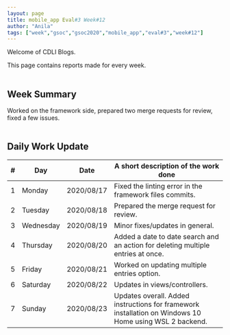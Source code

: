 ```yaml
---
layout: page
title: mobile_app Eval#3 Week#12
author: "Anila"
tags: ["week","gsoc","gsoc2020","mobile_app","eval#3","week#12"]
---
```

Welcome of CDLI Blogs.

This page contains reports made for every week.<br><br>

## Week Summary

Worked on the framework side, prepared two merge requests for review, fixed a few issues.<br><br> 


## Daily Work Update

|\#|Day|Date|A short description of the work done|  
|---	|---	|---	|---	|  
|1   	| Monday 	|   2020/08/17	|Fixed the linting error in the framework files commits.   	|  
|2   	| Tuesday  	|   2020/08/18	|Prepared the merge request for review.   	|  
|3   	| Wednesday  	|  2020/08/19 	|Minor fixes/updates in general.   	|  
|4   	| Thursday  	|   2020/08/20	|Added a date to date search and an action for deleting multiple entries at once.   	|  
|5   	| Friday  	|   2020/08/21	|Worked on updating multiple entries option.   	|  
|6   	| Saturday  	|   2020/08/22	|Updates in views/controllers.   	|  
|7   	| Sunday  	|   2020/08/23	|Updates overall. Added instructions for framework installation on Windows 10 Home using WSL 2 backend.   	|  
